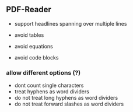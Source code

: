 ## PDF-Reader
- support headlines spanning over multiple lines

- avoid tables
- avoid equations
- avoid code blocks

### allow different options (?)
- dont count single characters
- treat hyphens as word dividers
- do not treat long hyphens as word dividers
- do not treat forward slashes as word dividers
